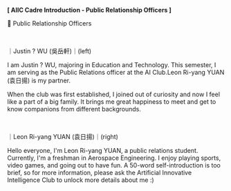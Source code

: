 **[ AIIC Cadre Introduction - Public Relationship Officers ]**

🤝 Public Relationship Officers

&nbsp;

｜Justin ? WU (吳岳軒)｜(left)

I am Justin ? WU, majoring in Education and Technology. This semester, I am serving as the Public Relations officer at the AI Club.Leon Ri-yang YUAN (袁日揚) is my partner.

When the club was first established, I joined out of curiosity and now I feel like a part of a big family. It brings me great happiness to meet and get to know companions from different backgrounds.

&nbsp;

｜Leon Ri-yang YUAN (袁日揚)｜(right)

Hello everyone, I'm Leon Ri-yang YUAN, a public relations student. Currently, I'm a freshman in Aerospace Engineering. I enjoy playing sports, video games, and going out to have fun. A 50-word self-introduction is too brief, so for more information, please ask the Artificial Innovative Intelligence Club to unlock more details about me :)
